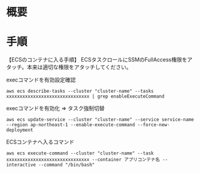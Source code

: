 # 概要

# 手順
【ECSのコンテナに入る手順】
ECSタスクロールにSSMのFullAccess権限をアタッチ。本来は適切な権限をアタッチしてください。

execコマンドを有効設定確認
```
aws ecs describe-tasks --cluster "cluster-name" --tasks xxxxxxxxxxxxxxxxxxxxxxxxxxxxxxx | grep enableExecuteCommand
```

execコマンドを有効化 => タスク強制切替
```
aws ecs update-service --cluster "cluster-name" --service service-name --region ap-northeast-1 --enable-execute-command --force-new-deployment
```

ECSコンテナへ入るコマンド
```
aws ecs execute-command --cluster "cluster-name" --task xxxxxxxxxxxxxxxxxxxxxxxxxxxxxxx --container アプリコンテナ名 --interactive --command "/bin/bash"
```
